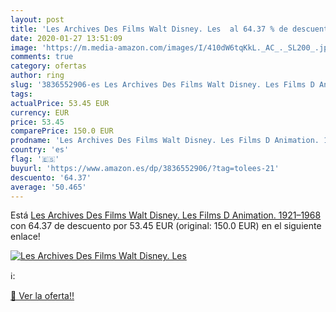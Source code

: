 ```yaml
---
layout: post
title: 'Les Archives Des Films Walt Disney. Les  al 64.37 % de descuento'
date: 2020-01-27 13:51:09
image: 'https://m.media-amazon.com/images/I/410dW6tqKkL._AC_._SL200_.jpg'
comments: true
category: ofertas
author: ring
slug: '3836552906-es Les Archives Des Films Walt Disney. Les Films D Animation....'
tags: 
actualPrice: 53.45 EUR
currency: EUR
price: 53.45
comparePrice: 150.0 EUR
prodname: 'Les Archives Des Films Walt Disney. Les Films D Animation. 1921–1968'
country: 'es'
flag: '🇪🇸'
buyurl: 'https://www.amazon.es/dp/3836552906/?tag=tolees-21'
descuento: '64.37'
average: '50.465'
---
```


Está [Les Archives Des Films Walt Disney. Les Films D Animation. 1921–1968](https://www.amazon.es/dp/3836552906/?tag=tolees-21) con 64.37 de descuento por 53.45 EUR (original: 150.0 EUR) en el siguiente enlace!

[![Les Archives Des Films Walt Disney. Les ](https://m.media-amazon.com/images/I/410dW6tqKkL._AC_._SL200_.jpg)](https://www.amazon.es/dp/3836552906/?tag=tolees-21)

ℹ️:


[🛒 Ver la oferta!!](https://www.amazon.es/dp/3836552906/?tag=tolees-21)
